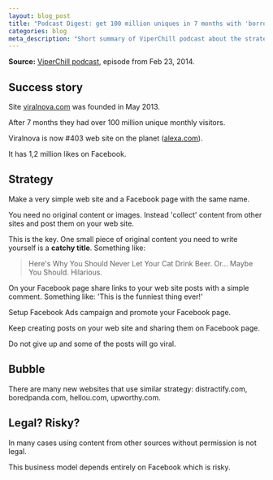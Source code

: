 ```yaml
---
layout: blog_post
title: "Podcast Digest: get 100 million uniques in 7 months with 'borrowed' content. WOW"
categories: blog
meta_description: "Short summary of ViperChill podcast about the strategy of making high-traffic web sites by showing content from other sites and promoting it on Facebook."
---
```


**Source:** [ViperChill podcast](http://www.viperchill.com/podcast/), episode from Feb 23, 2014.

## Success story

Site [viralnova.com](http://www.viralnova.com) was founded in May 2013.

After 7 months they had over 100 million unique monthly visitors.

Viralnova is now #403 web site on the planet ([alexa.com](http://www.alexa.com/siteinfo/viralnova.com)).

It has 1,2 million likes on Facebook.

## Strategy

Make a very simple web site and a Facebook page with the same name.

You need no original content or images. Instead 'collect' content from other sites and post them on your web site.

This is the key. One small piece of original content you need to write yourself is a **catchy title**. Something like:

> Here's Why You Should Never Let Your Cat Drink Beer. Or... Maybe You Should. Hilarious.

On your Facebook page share links to your web site posts with a simple comment. Something like: 'This is the funniest thing ever!'

Setup Facebook Ads campaign and promote your Facebook page.

Keep creating posts on your web site and sharing them on Facebook page.

Do not give up and some of the posts will go viral.

## Bubble

There are many new websites that use similar strategy: distractify.com, boredpanda.com, hellou.com, upworthy.com.

## Legal? Risky?

In many cases using content from other sources without permission is not legal.

This business model depends entirely on Facebook which is risky.